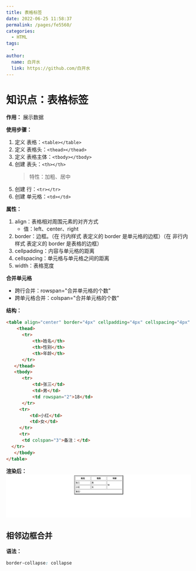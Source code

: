 ```yaml
---
title: 表格标签
date: 2022-06-25 11:58:37
permalink: /pages/fe5560/
categories:
  - HTML
tags:
  - 
author: 
  name: 白开水
  link: https://github.com/白开水
---
```

# 知识点：表格标签

**作用：** 展示数据

**使用步骤：**
1. 定义 表格：`<table></table>`
2. 定义 表格头：`<thead></thead>`
3. 定义 表格主体：`<tbody></tbody>`
4. 创建 表头：`<th></th>`
   > 特性：加粗、居中
5. 创建 行：`<tr></tr>`
6. 创建 单元格：`<td></td>`

**属性：**
1. align：表格相对周围元素的对齐方式
    - 值：left、center、right
2. border：边框。（在 行内样式 表定义的 border 是单元格的边框）（在 非行内样式 表定义的 border 是表格的边框）
3. cellpadding：内容与单元格的距离
4. cellspacing：单元格与单元格之间的距离
5. width：表格宽度


**合并单元格**
- 跨行合并：rowspan="合并单元格的个数"
- 跨单元格合并：colspan="合并单元格的个数"

**结构：**
```html
<table align="center" border="4px" cellpadding="4px" cellspacing="4px" width="400px">
    <thead>
      <tr>
          <th>姓名</th>
          <th>性别</th>
          <th>年龄</th>
      </tr>
   </thead>
   <tbody>
      <tr>
          <td>张三</td>
          <td>男</td>
          <td rowspan="2">18</td>
      </tr>
     <tr>
         <td>小红</td>
         <td>女</td>
     </tr>
     <tr>
      <td colspan="3">备注：</td>
  </tr>
   </tbody>
</table>
```

**渲染后：**
![](images/2022-02-06-15-36-38.png)

## 相邻边框合并

**语法：** 
```css
border-collapse: collapse
```
